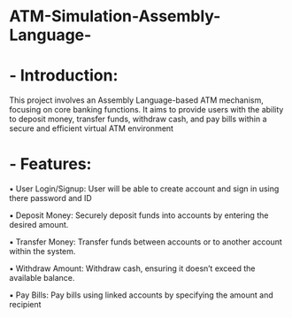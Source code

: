 # ATM-Simulation-Assembly-Language-

# - Introduction:
This project involves an Assembly Language-based ATM mechanism, focusing on core banking functions. It 
aims to provide users with the ability to deposit money, transfer funds, withdraw cash, and pay bills within 
a secure and efficient virtual ATM environment

# - Features: 
▪ User Login/Signup: User will be able to create account and sign in using there password and ID

▪ Deposit Money: Securely deposit funds into accounts by entering the desired amount.

▪ Transfer Money: Transfer funds between accounts or to another account within the system.

▪ Withdraw Amount: Withdraw cash, ensuring it doesn’t exceed the available balance.

▪ Pay Bills: Pay bills using linked accounts by specifying the amount and recipient
